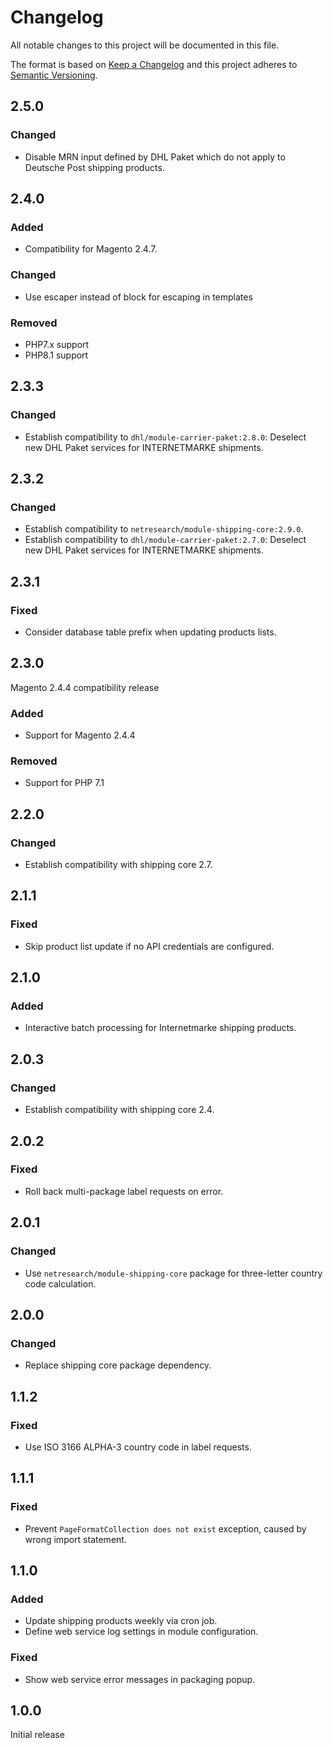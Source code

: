 # Changelog

All notable changes to this project will be documented in this file.

The format is based on [Keep a Changelog](http://keepachangelog.com/en/1.0.0/)
and this project adheres to [Semantic Versioning](http://semver.org/spec/v2.0.0.html).

## 2.5.0

### Changed

- Disable MRN input defined by DHL Paket which do not apply to Deutsche Post shipping products.

## 2.4.0

### Added

- Compatibility for Magento 2.4.7.

### Changed

- Use escaper instead of block for escaping in templates

### Removed

- PHP7.x support
- PHP8.1 support

## 2.3.3

### Changed

- Establish compatibility to `dhl/module-carrier-paket:2.8.0`: Deselect new
  DHL Paket services for INTERNETMARKE shipments.

## 2.3.2

### Changed

- Establish compatibility to `netresearch/module-shipping-core:2.9.0`.
- Establish compatibility to `dhl/module-carrier-paket:2.7.0`: Deselect new
  DHL Paket services for INTERNETMARKE shipments.

## 2.3.1

### Fixed

- Consider database table prefix when updating products lists.

## 2.3.0

Magento 2.4.4 compatibility release

### Added

- Support for Magento 2.4.4

### Removed

- Support for PHP 7.1

## 2.2.0

### Changed

- Establish compatibility with shipping core 2.7.

## 2.1.1

### Fixed

- Skip product list update if no API credentials are configured.

## 2.1.0

### Added

- Interactive batch processing for Internetmarke shipping products. 

## 2.0.3

### Changed

- Establish compatibility with shipping core 2.4.

## 2.0.2

### Fixed

- Roll back multi-package label requests on error.

## 2.0.1

### Changed

- Use `netresearch/module-shipping-core` package for three-letter country code calculation.

## 2.0.0

### Changed

- Replace shipping core package dependency.

## 1.1.2

### Fixed

- Use ISO 3166 ALPHA-3 country code in label requests.

## 1.1.1

### Fixed

- Prevent `PageFormatCollection does not exist` exception, caused by wrong import statement.

## 1.1.0

### Added

- Update shipping products weekly via cron job.
- Define web service log settings in module configuration.

### Fixed

- Show web service error messages in packaging popup.

## 1.0.0

Initial release
